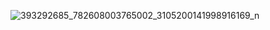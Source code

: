 ![393292685_782608003765002_3105200141998916169_n](https://github.com/user-attachments/assets/7b4c83a7-eea1-4129-a84d-e8d7454e6bf4)
